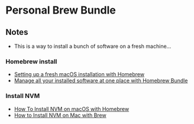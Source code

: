 # Personal Brew Bundle

## Notes

- This is a way to install a bunch of software on a fresh machine...

### Homebrew install

- [Setting up a fresh macOS installation with Homebrew](https://danmunoz.com/setting-up-a-new-computer-with-homebrew/)
- [Manage all your installed software at one place with Homebrew Bundle](https://pumpingco.de/blog/brewfile/)

### Install NVM

- [How To Install NVM on macOS with Homebrew](https://tecadmin.net/install-nvm-macos-with-homebrew/)
- [How to Install NVM on Mac with Brew](https://fedingo.com/how-to-install-nvm-on-mac-with-brew/)

